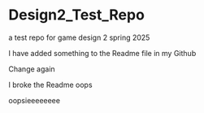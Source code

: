# Design2_Test_Repo
a test repo for game design 2 spring 2025


I have added something to the Readme file in my Github

Change again

I broke the Readme oops

oopsieeeeeeee
